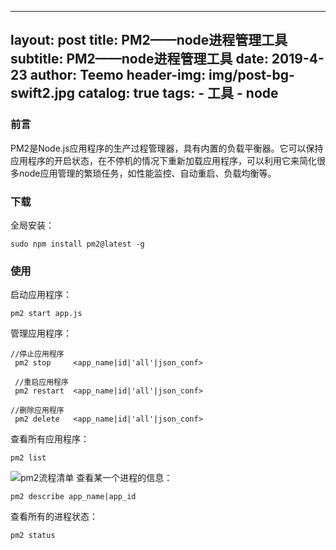 
---
layout:     post
title:     PM2——node进程管理工具
subtitle:  PM2——node进程管理工具
date:       2019-4-23
author:     Teemo
header-img: img/post-bg-swift2.jpg
catalog: true
tags:
    - 工具
    - node
---


### 前言
PM2是Node.js应用程序的生产过程管理器，具有内置的负载平衡器。它可以保持应用程序的开启状态，在不停机的情况下重新加载应用程序，可以利用它来简化很多node应用管理的繁琐任务，如性能监控、自动重启、负载均衡等。
### 下载
全局安装：
```
sudo npm install pm2@latest -g
```
### 使用
启动应用程序：
```
pm2 start app.js
```
管理应用程序：
```
//停止应用程序
 pm2 stop     <app_name|id|'all'|json_conf>
 
 //重启应用程序
 pm2 restart  <app_name|id|'all'|json_conf>

//删除应用程序
 pm2 delete   <app_name|id|'all'|json_conf>
```
查看所有应用程序：
```
pm2 list
```
![pm2流程清单](https://img-blog.csdnimg.cn/20190423113840533.png?x-oss-process=image/watermark,type_ZmFuZ3poZW5naGVpdGk,shadow_10,text_aHR0cHM6Ly9ibG9nLmNzZG4ubmV0L3dlaXhpbl80MzQ2Njg3MQ==,size_16,color_FFFFFF,t_70)
查看某一个进程的信息：
```
pm2 describe app_name|app_id
```
查看所有的进程状态：
```
pm2 status

```